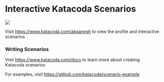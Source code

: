 # Interactive Katacoda Scenarios

[![](http://shields.katacoda.com/katacoda/akganesh/count.svg)](https://www.katacoda.com/akganesh "Get your profile on Katacoda.com")

Visit https://www.katacoda.com/akganesh to view the profile and interactive scenarios

### Writing Scenarios
Visit https://www.katacoda.com/docs to learn more about creating Katacoda scenarios

For examples, visit https://github.com/katacoda/scenario-example

